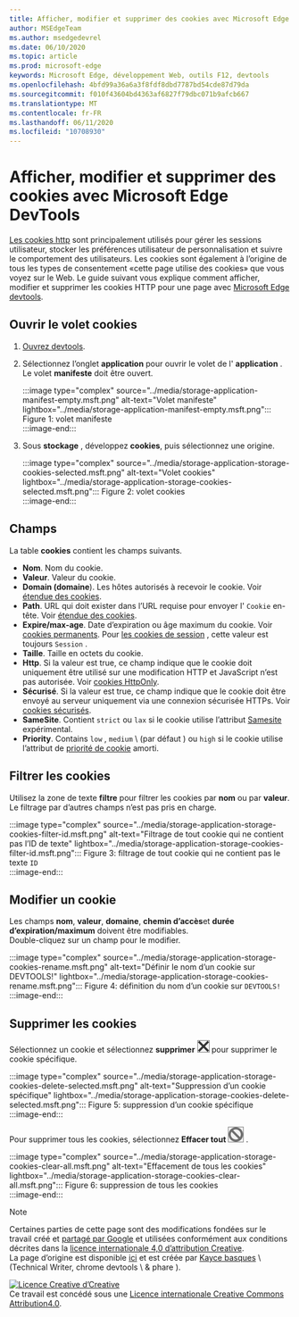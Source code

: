 ```yaml
---
title: Afficher, modifier et supprimer des cookies avec Microsoft Edge DevTools
author: MSEdgeTeam
ms.author: msedgedevrel
ms.date: 06/10/2020
ms.topic: article
ms.prod: microsoft-edge
keywords: Microsoft Edge, développement Web, outils F12, devtools
ms.openlocfilehash: 4bfd99a36a6a3f8fdf8dbd7787bd54cde87d79da
ms.sourcegitcommit: f010f43604bd4363af6827f79dbc071b9afcb667
ms.translationtype: MT
ms.contentlocale: fr-FR
ms.lasthandoff: 06/11/2020
ms.locfileid: "10708930"
---
```

<!-- Copyright Kayce Basques 

   Licensed under the Apache License, Version 2.0 (the "License");
   you may not use this file except in compliance with the License.
   You may obtain a copy of the License at

       https://www.apache.org/licenses/LICENSE-2.0

   Unless required by applicable law or agreed to in writing, software
   distributed under the License is distributed on an "AS IS" BASIS,
   WITHOUT WARRANTIES OR CONDITIONS OF ANY KIND, either express or implied.
   See the License for the specific language governing permissions and
   limitations under the License.  -->

# Afficher, modifier et supprimer des cookies avec Microsoft Edge DevTools  

[Les cookies http][MDNHTTPCookies] sont principalement utilisés pour gérer les sessions utilisateur, stocker les préférences utilisateur de personnalisation et suivre le comportement des utilisateurs.  Les cookies sont également à l’origine de tous les types de consentement «cette page utilise des cookies» que vous voyez sur le Web.  Le guide suivant vous explique comment afficher, modifier et supprimer les cookies HTTP pour une page avec [Microsoft Edge devtools][MicrosoftEdgeDevTools].  

## Ouvrir le volet cookies  

1.  [Ouvrez devtools][DevToolsOpen].  
1.  Sélectionnez l’onglet **application** pour ouvrir le volet de l' **application** .  Le volet **manifeste** doit être ouvert.  
    
    :::image type="complex" source="../media/storage-application-manifest-empty.msft.png" alt-text="Volet manifeste" lightbox="../media/storage-application-manifest-empty.msft.png":::
       Figure 1: volet manifeste  
    :::image-end:::  

1.  Sous **stockage** , développez **cookies**, puis sélectionnez une origine.  
    
    :::image type="complex" source="../media/storage-application-storage-cookies-selected.msft.png" alt-text="Volet cookies" lightbox="../media/storage-application-storage-cookies-selected.msft.png":::
       Figure 2: volet cookies  
    :::image-end:::  

## Champs  

La table **cookies** contient les champs suivants.  

*   **Nom**.  Nom du cookie.  
*   **Valeur**.  Valeur du cookie.  
*   **Domain (domaine**).  Les hôtes autorisés à recevoir le cookie.  Voir [étendue des cookies][MDNHTTPCookiesScope].  
*   **Path**.  URL qui doit exister dans l’URL requise pour envoyer l' `Cookie` en-tête.  Voir [étendue des cookies][MDNHTTPCookiesScope].  
*   **Expire/max-age**.  Date d’expiration ou âge maximum du cookie.  Voir [cookies permanents][MDNHTTPCookiesPermanent].  Pour [les cookies de session][MDNHTTPCookiesSession] , cette valeur est toujours `Session` .  
*   **Taille**.  Taille en octets du cookie.  
*   **Http**.  Si la valeur est true, ce champ indique que le cookie doit uniquement être utilisé sur une modification HTTP et JavaScript n’est pas autorisée.  Voir [cookies HttpOnly][MDNHTTPCookiesSecure].  
*   **Sécurisé**.  Si la valeur est true, ce champ indique que le cookie doit être envoyé au serveur uniquement via une connexion sécurisée HTTPs.  Voir [cookies sécurisés][MDNHTTPCookiesSecure].  
*   **SameSite**.  Contient `strict` ou `lax` si le cookie utilise l’attribut [Samesite][MDNHTTPCookiesSamesite] expérimental.  
*   **Priority**.  Contains `low` , `medium` \ (par défaut \) ou `high` si le cookie utilise l’attribut de [priorité de cookie][ChromiumIssue232693] amorti.

## Filtrer les cookies  

Utilisez la zone de texte **filtre** pour filtrer les cookies par **nom** ou par **valeur**.  Le filtrage par d’autres champs n’est pas pris en charge.  

:::image type="complex" source="../media/storage-application-storage-cookies-filter-id.msft.png" alt-text="Filtrage de tout cookie qui ne contient pas l’ID de texte" lightbox="../media/storage-application-storage-cookies-filter-id.msft.png":::
   Figure 3: filtrage de tout cookie qui ne contient pas le texte `ID`  
:::image-end:::  

## Modifier un cookie  

Les champs **nom**, **valeur**, **domaine**, **chemin d’accès**et **durée d’expiration/maximum** doivent être modifiables.  
Double-cliquez sur un champ pour le modifier.  

:::image type="complex" source="../media/storage-application-storage-cookies-rename.msft.png" alt-text="Définir le nom d’un cookie sur DEVTOOLS!" lightbox="../media/storage-application-storage-cookies-rename.msft.png":::
   Figure 4: définition du nom d’un cookie sur `DEVTOOLS!`  
:::image-end:::  

## Supprimer les cookies  

Sélectionnez un cookie et sélectionnez **supprimer** ![ la suppression sélectionnée ][ImageDeleteIcon] pour supprimer le cookie spécifique.  

:::image type="complex" source="../media/storage-application-storage-cookies-delete-selected.msft.png" alt-text="Suppression d’un cookie spécifique" lightbox="../media/storage-application-storage-cookies-delete-selected.msft.png":::
   Figure 5: suppression d’un cookie spécifique  
:::image-end:::  

Pour supprimer tous les cookies, sélectionnez **Effacer tout** ![ Effacer tout ][ImageClearIcon] .  

:::image type="complex" source="../media/storage-application-storage-cookies-clear-all.msft.png" alt-text="Effacement de tous les cookies" lightbox="../media/storage-application-storage-cookies-clear-all.msft.png":::
   Figure 6: suppression de tous les cookies  
:::image-end:::  

<!-- image links -->  

[ImageClearIcon]: ../media/clear-icon.msft.png  
[ImageDeleteIcon]: ../media/delete-icon.msft.png  

<!-- links -->  

[MicrosoftEdgeDevTools]: /microsoft-edge/devtools-guide-chromium "Outils de développement Microsoft Edge (chrome)"  
[DevToolsOpen]: /microsoft-edge/devtools-guide-chromium/open "Ouvrir Microsoft Edge DevTools"  

[ChromiumIssue232693]: https://bugs.chromium.org/p/chromium/issues/detail?id=232693 "Problème de chrome 232693: application de champ de priorité pour les cookies | Bugs du chrome"  

[MDNHTTPCookies]: https://developer.mozilla.org/docs/Web/HTTP/Cookies "Cookies HTTP | MDN"  
[MDNHTTPCookiesPermanent]: https://developer.mozilla.org/docs/Web/HTTP/Cookies#Permanent_cookies "Cookies HTTP-cookies permanents | MDN"  
[MDNHTTPCookiesSamesite]: https://developer.mozilla.org/docs/Web/HTTP/Cookies#SameSite_cookies "Cookies HTTP-cookies SameSite | MDN"  
[MDNHTTPCookiesScope]: https://developer.mozilla.org/docs/Web/HTTP/Cookies#Scope_of_cookies "Cookies HTTP-étendue des cookies | MDN"  
[MDNHTTPCookiesSecure]: https://developer.mozilla.org/docs/Web/HTTP/Cookies#Secure_and_HttpOnly_cookies "Cookies HTTP-cookies sécurisés et HttpOnly | MDN"  
[MDNHTTPCookiesSession]: https://developer.mozilla.org/docs/Web/HTTP/Cookies#Session_cookies "Cookies HTTP-cookies de session | MDN"  

> [!NOTE]
> Certaines parties de cette page sont des modifications fondées sur le travail créé et [partagé par Google][GoogleSitePolicies] et utilisées conformément aux conditions décrites dans la [licence internationale 4,0 d’attribution Creative][CCA4IL].  
> La page d’origine est disponible [ici](https://developers.google.com/web/tools/chrome-devtools/storage/cookies) et est créée par [Kayce basques][KayceBasques] \ (Technical Writer, chrome devtools \ & phare \).  

[![Licence Creative d’Creative][CCby4Image]][CCA4IL]  
Ce travail est concédé sous une [Licence internationale Creative Commons Attribution4.0][CCA4IL].  

[CCA4IL]: https://creativecommons.org/licenses/by/4.0  
[CCby4Image]: https://i.creativecommons.org/l/by/4.0/88x31.png  
[GoogleSitePolicies]: https://developers.google.com/terms/site-policies  
[KayceBasques]: https://developers.google.com/web/resources/contributors/kaycebasques  
